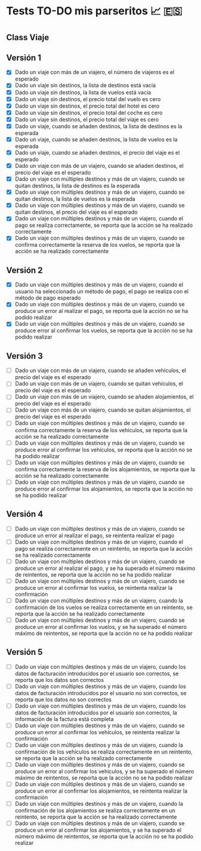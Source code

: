 # Tests TO-DO mis parseritos :chart_with_upwards_trend: :es:

## Class Viaje
## Versión 1
- [X] Dado un viaje con más de un viajero, el número de viajeros es el esperado
- [X] Dado un viaje sin destinos, la lista de destinos está vacía
- [X] Dado un viaje sin destinos, la lista de vuelos está vacía
- [X] Dado un viaje sin destinos, el precio total del vuelo es cero
- [X] Dado un viaje sin destinos, el precio total del hotel es cero
- [X] Dado un viaje sin destinos, el precio total del coche es cero
- [X] Dado un viaje sin destinos, el precio total del viaje es cero
- [X] Dado un viaje, cuando se añaden destinos, la lista de destinos es la esperada
- [X] Dado un viaje, cuando se añaden destinos, la lista de vuelos es la esperada
- [X] Dado un viaje, cuando se añaden destinos, el precio del viaje es el esperado
- [X] Dado un viaje con más de un viajero, cuando se añaden destinos, el precio del
viaje es el esperado
- [X] Dado un viaje con múltiples destinos y más de un viajero, cuando se quitan
destinos, la lista de destinos es la esperada
- [X] Dado un viaje con múltiples destinos y más de un viajero, cuando se quitan
destinos, la lista de vuelos es la esperada
- [X] Dado un viaje con múltiples destinos y más de un viajero, cuando se quitan
destinos, el precio del viaje es el esperado
- [X] Dado un viaje con múltiples destinos y más de un viajero, cuando el pago se
realiza correctamente, se reporta que la acción se ha realizado correctamente
- [X] Dado un viaje con múltiples destinos y más de un viajero, cuando se confirma correctamente la reserva de los vuelos, se reporta que la acción se ha realizado correctamente
## Versión 2    
- [X] Dado un viaje con múltiples destinos y más de un viajero, cuando el usuario ha seleccionado un método de pago, el pago se realiza con el método de pago esperado 
- [X] Dado un viaje con múltiples destinos y más de un viajero, cuando se produce un
error al realizar el pago, se reporta que la acción no se ha podido realizar
- [X] Dado un viaje con múltiples destinos y más de un viajero, cuando se produce
error al confirmar los vuelos, se reporta que la acción no se ha podido realizar
## Versión 3
- [ ] Dado un viaje con más de un viajero, cuando se añaden vehículos, el precio del
viaje es el esperado
- [ ] Dado un viaje con más de un viajero, cuando se quitan vehículos, el precio del
viaje es el esperado
- [ ] Dado un viaje con más de un viajero, cuando se añaden alojamientos, el precio
del viaje es el esperado
- [ ] Dado un viaje con más de un viajero, cuando se quitan alojamientos, el precio
del viaje es el esperado
- [ ] Dado un viaje con múltiples destinos y más de un viajero, cuando se confirma
correctamente la reserva de los vehículos, se reporta que la acción se ha
realizado correctamente
- [ ] Dado un viaje con múltiples destinos y más de un viajero, cuando se produce
error al confirmar los vehículos, se reporta que la acción no se ha podido realizar
- [ ] Dado un viaje con múltiples destinos y más de un viajero, cuando se confirma
correctamente la reserva de los alojamientos, se reporta que la acción se ha
realizado correctamente
- [ ] Dado un viaje con múltiples destinos y más de un viajero, cuando se produce
error al confirmar los alojamientos, se reporta que la acción no se ha podido
realizar
## Versión 4
- [ ] Dado un viaje con múltiples destinos y más de un viajero, cuando se produce un
error al realizar el pago, se reintenta realizar el pago
- [ ] Dado un viaje con múltiples destinos y más de un viajero, cuando el pago se
realiza correctamente en un reintento, se reporta que la acción se ha realizado
correctamente
- [ ] Dado un viaje con múltiples destinos y más de un viajero, cuando se produce un
error al realizar el pago, y se ha superado el número máximo de reintentos, se
reporta que la acción no se ha podido realizar
- [ ] Dado un viaje con múltiples destinos y más de un viajero, cuando se produce un
error al confirmar los vuelos, se reintenta realizar la confirmación
- [ ] Dado un viaje con múltiples destinos y más de un viajero, cuando la
confirmación de los vuelos se realiza correctamente en un reintento, se reporta
que la acción se ha realizado correctamente
- [ ] Dado un viaje con múltiples destinos y más de un viajero, cuando se produce un
error al confirmar los vuelos, y se ha superado el número máximo de reintentos,
se reporta que la acción no se ha podido realizar
## Versión 5
- [ ] Dado un viaje con múltiples destinos y más de un viajero, cuando los datos de
facturación introducidos por el usuario son correctos, se reporta que los datos
son correctos
- [ ] Dado un viaje con múltiples destinos y más de un viajero, cuando los datos de
facturación introducidos por el usuario no son correctos, se reporta que los
datos no son correctos
- [ ] Dado un viaje con múltiples destinos y más de un viajero, cuando los datos de
facturación introducidos por el usuario son correctos, la información de la
factura está completa
- [ ] Dado un viaje con múltiples destinos y más de un viajero, cuando se produce un
error al confirmar los vehículos, se reintenta realizar la confirmación
- [ ] Dado un viaje con múltiples destinos y más de un viajero, cuando la
confirmación de los vehículos se realiza correctamente en un reintento, se
reporta que la acción se ha realizado correctamente
- [ ] Dado un viaje con múltiples destinos y más de un viajero, cuando se produce un
error al confirmar los vehículos, y se ha superado el número máximo de
reintentos, se reporta que la acción no se ha podido realizar
- [ ] Dado un viaje con múltiples destinos y más de un viajero, cuando se produce un
error al confirmar los alojamientos, se reintenta realizar la confirmación
- [ ] Dado un viaje con múltiples destinos y más de un viajero, cuando la
confirmación de los alojamientos se realiza correctamente en un reintento, se
reporta que la acción se ha realizado correctamente
- [ ] Dado un viaje con múltiples destinos y más de un viajero, cuando se produce un
error al confirmar los alojamientos, y se ha superado el número máximo de
reintentos, se reporta que la acción no se ha podido realizar